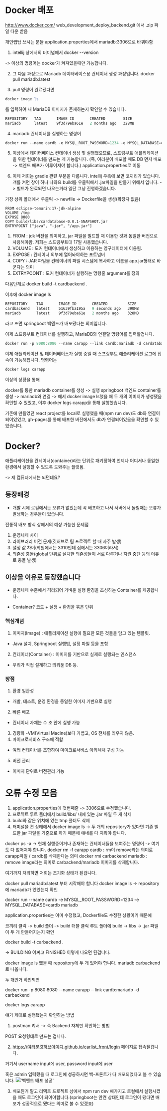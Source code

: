 # Docker 배포
http://www.docker.com/
web_development_deploy_backend.git
에서 .zip 파일 다운 받음

개인랩탑 쓰시는 분들 application.properties에서 mariadb:3306으로 바꿔야함

1. intellij 상에서의 터미널에서
docker --version

-> 이상의 명령어는 docker가 켜져있을때만 가능합니다.

2. 그 다음 과정으로
Mariadb 데이터베이스용 컨테이너 생성 과정입니다.
docker pull mariadb:latest

3. pull 명령어 완료됐다면
```powershell
docker image ls
```
를 입력하여 새 MariaDB 이미지가 존재하는지 확인할 수 있습니다.

```powershell
REPOSITORY   TAG       IMAGE ID       CREATED        SIZE
mariadb      latest    9f3d79eba61e   2 months ago   328MB
```
4. mariadb 컨테이너를 실행하는 명령어
```powershell
docker run --name cardb -e MYSQL_ROOT_PASSWORD=1234 -e MYSQL_DATABASE=cardb mariadb
```

5. 이상에서 데이터베이스 컨테이너 생성 및 실행했으므로, 스프링부트 애플리케이션을 위한 컨테이너를 만드는 게 가능합니다. (즉, 여러분이 배포할 때도 DB 먼저 배포 -> 백엔드 배포가 이루어져야 합니다.)
application.properties로 이동

6. 이제 저희는 gradle 관련 부분을 다룹니다. 
intellij 우측에 보면 코끼리가 있습니다. 걔를 켜면 창이 하나 나와요
build를 우클릭해서 .jar파일을 만들기 위해서 입니다.
-> 빌드가 완료되면 나오는거라 일단 그냥 진행하겠습니다.

가장 상위 폴더에서 우클릭 -> newfile -> Dockerfile을 생성(확장자 없음)

```
FROM eclipse-temurin:17-jdk-alpine
VOLUME /tmp
EXPOSE 8080
COPY build/libs/cardatabase-0.0.1-SNAPSHOT.jar
ENTRYPOINT ["java", "-jar", "/app.jar"]
```
1. FROM : jdk 버전을 의미하고, jar 파일을 빌드할 때 이용한 것과 동일한 버전으로 사용해야함. 저희는 스프링부트대 17일 사용했습니다.
2. VOLUME : 도커 컨테이너에서 생성하고 이용하는 영구데이터에 이용됨.
3. EXPOSE : 컨테이너 외부에 열어놔야하는 포트넘버
4. COPY : JAR 파일을 컨테이너의 파일 시스템에 복사하고 이름을 app.jar형태로 바꾼다는 의미
5. EXTRYPOONT : 도커 컨테이너가 실행하는 명령줄 argument를 정의

다음단계로
docker build -t cardbackend .

이후에
docker image ls
```powershell
REPOSITORY    TAG       IMAGE ID       CREATED         SIZE
cardbackend   latest    51639fba195a   9 seconds ago   390MB
mariadb       latest    9f3d79eba61e   2 months ago    328MB
```
라고 뜨면 springboot 백엔드가 배포됐다는 의미입니다.

이제 스프링부트 컨테이너를 실행하고, MariaDB와 연결할 명령어를 입력할겁니다.

```powershell
docker run -p 8080:8080 --name carapp --link cardb:mariadb -d cardatabase
```

이제 애플리케이션 및 데이터베이스가 실행 중일 때 스프링부트 애플리케이션 로그에 접속이 가능해집니다. 명령어는 
```powershell
docker logs carapp
```

이상의 상황을 통해 

docker를 통한 mariadb container를 생성 -> 실행
springboot 백엔드 container를 생성 -> mariadb와 연결 -> 해서 docker image ls했을 때  두 개의 이미지가 생성됐음 확인할 수 있었고, 
이후 docker logs carapp을 통해 실행했습니다.

기존에 만들었던 react project를 local로 실행했을 때(npm run dev)도 db와 연결이 되어있었고,
gh-pages를 통해 배포한 버전에서도 db가 연결되어있음을 확인할 수 있었습니다.







# Docker?
애플리케이션을 컨테이너(container)라는 단위로 패키징하여 언제나 어디서나 동일한 환경에서 실행할 수 있도록 도와주는 플랫폼.

-> 제 컴퓨터에서는 되던데요?

## 등장배경
- 개발 시에 로컬에서는 오류가 없었는데 꼭 배포하고 나서 서버에서 돌릴때는 오류가 발생하는 경우들이 있습니다.

전통적 배포 방식 상에서의 예상 가능한 문제점
1. 운영체제 차이
2. 라이브러리 버전 문제(깃허브로 팀 프로젝트 할 때 자주 발생)
3. 설정 값 차이(학원에서는 3310인데 집에서는 3306이라서)
4. 의존성 충돌(global 단위로 설치한 의존성들이 서로 다루거나 지원 중단 등의 이유로 충돌 발생)

## 이상을 이유로 등장했습니다
- 운영체제 수준에서 격리되어 가벼운 실행 환경을 조성하는 Container를 제공합니다.

* Container? 코드 + 설정 + 환경을 묶은 단위

### 핵심개념
1. 이미지(Image) : 애플리케이션 실행에 필요한 모든 것들을 담고 있는 템플릿.
  - Java 설치, Springboot 실행법, 설정 파일 등을 포함
2. 컨테이너(Container) : 이미지를 기반으로 실제로 실행되는 인스턴스
  - 우리가 직접 설계하고 띄워둔 DB 등.

### 장점
1. 환경 일관성
  - 개발, 테스트, 운영 환경을 동일한 이미지 기반으로 실행
2. 빠른 배포
  - 컨테이너 자체는 수 초 안에 실행 가능
3. 경량화
  -VM(Virtual Macine)보다 가볍고, OS 전체를 띄우지 않음.
4. 마이크로서비스 구조에 적합
  - 여러 컨테이너를 조합하여 마이크로서비스 아키텍처 구성 가능
5. 버전 관리
  - 이미지 단위로 버전관리 가능


# 오류 수정 모음
1. application.properties에 첫번째줄 -> 3306으로 수정했습니다.
2. 프로젝트 루트 폴더에서 build/libs/ 내에 있는 .jar 파일 두 개 삭제
3. build와 같은 위치에 있는 tmp 폴더도 삭제
4. 터미널을 켠 상태에서
docker image ls -> 두 개의 repository가 있다면 기존 빌드한 jar 파일을 기준으로 하기 때문에 얘네를 다 지워야 합니다.

docker ps -a -> 현재 실행중이거나 존재하는 컨테이너들을 보여주는 명령어
-> 여기도 다 없어져야 합니다.
docker rm -f carapp cardb
  : rm이 remove라는 의미로 carapp파일  / cardb를 삭제한다는 의미
docker rmi carbackend mariadb
  : remove image라는 의미로 carbackend/mariadb 이미지를 삭제합니다.

여기까지 처리하면 저희는 초기화 상태가 된겁니다.

docker pull mariadb:latest
부터 시작해야 합니다
docker image ls -> repository에 mariadb가 있었는지 확인

docker run --name cardb -e MYSQL_ROOT_PASSWORD=1234 -e MYSQL_DATABASE=cardb mariadb

application.properties는 이미 수정했고,
Dockerfile도 수정한 상황이기 때문에 

코끼리 클릭 -> build 폴더  -> build 더블 클릭
루트 폴더에 build -> libs -> .jar 파일이 두 개 만들어지는지 확인

docker build -t carbackend .

-> BUILDING 어쩌고 FINISHED 이렇게 나오면 된겁니다.

docker image ls 했을 때 repository에 두 개 있어야 합니다.
mariadb
carbackend 로 나옵니다.

두 개인거 확인되면 

docker run -p 8080:8080 --name carapp --link cardb:mariadb -d carbackend

docker logs carapp

얘가 제대로 실행됐는지 확인하는 방법
1. postman 켜서 -> 즉 Backend 자체만 확인하는 방법

POST 요청형태로 만드는 겁니다.

2. https://여러분깃허브아이디.github.io/carlist_front/login 페이지로 접속될겁니다.

거기서 username input에 user,
password input에 user

혹은 admin
입력했을 때 로그인에 성공하시면 백-프론트가 다 배포되었다고 볼 수 있습니다.
!['백엔드 배포 성공'](./postmanpic.png)

3. 배포된거 말고
리액트 프로젝트 상에서 npm run dev 해가지고 로컬에서 실행시켰을 때도 로그인이 되어야합니다.(springboot는 안켠 상태인데 로그인이 됐다면 배포가 성공적으로 됐다는 의미로 볼 수 있겠죠)